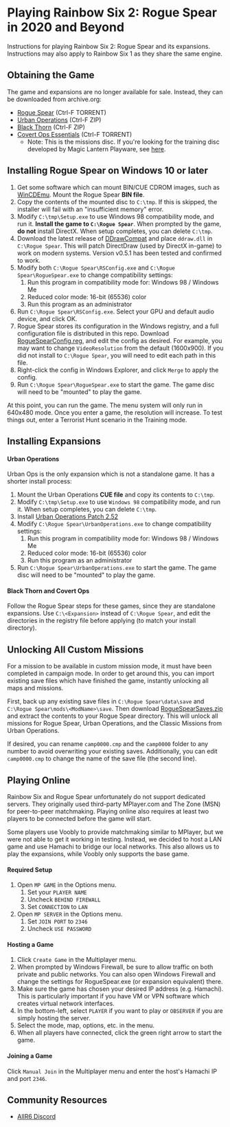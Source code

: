 # Playing Rainbow Six 2: Rogue Spear in 2020 and Beyond

Instructions for playing Rainbow Six 2: Rogue Spear and its expansions. Instructions may also apply to Rainbow Six 1 as they share the same engine.

## Obtaining the Game

The game and expansions are no longer available for sale. Instead, they can be downloaded from archive.org:

* [Rogue Spear](https://archive.org/details/Tom_Clancys_Rainbow_Six_Rogue_Spear_Version_2.05_Red_Storm_Entertainment_1999) (Ctrl-F TORRENT)
* [Urban Operations](https://archive.org/details/TomClancysRainbowSixRogueSpearMissionPackUrbanOperationsUSA) (Ctrl-F ZIP)
* [Black Thorn](https://archive.org/details/TomClancysRainbowSixRogueSpearBlackThornUSA) (Ctrl-F ZIP)
* [Covert Ops Essentials](https://archive.org/details/Tom_Clancys_Rainbow_Six_Covert_Ops_Red_Storm_2000) (Ctrl-F TORRENT)
  * Note: This is the missions disc. If you're looking for the training disc developed by Magic Lantern Playware, see [here](https://archive.org/details/Rainbow_Six_Covert_Ops_Essentials).

## Installing Rogue Spear on Windows 10 or later

1.  Get some software which can mount BIN/CUE CDROM images, such as [WinCDEmu](https://github.com/sysprogs/WinCDEmu/releases). Mount the Rogue Spear **BIN file**.
2. Copy the contents of the mounted disc to `C:\tmp`. If this is skipped, the installer will fail with an "insufficient memory" error.
3. Modify `C:\tmp\Setup.exe` to use Windows 98 compatibility mode, and run it. **Install the game to `C:\Rogue Spear`**. When prompted by the game, **do not** install DirectX. When setup completes, you can delete `C:\tmp`.
4. Download the latest release of [DDrawCompat](https://github.com/narzoul/DDrawCompat/releases) and place `ddraw.dll` in `C:\Rogue Spear`. This will patch DirectDraw (used by DirectX in-game) to work on modern systems. Version v0.5.1 has been tested and confirmed to work.
5. Modify both `C:\Rogue Spear\RSConfig.exe` and `C:\Rogue Spear\RogueSpear.exe` to change compatibility settings:
   1. Run this program in compatibility mode for: Windows 98 / Windows Me
   2. Reduced color mode: 16-bit (65536) color
   3. Run this program as an administrator
6. Run `C:\Rogue Spear\RSConfig.exe`. Select your GPU and default audio device, and click OK.
7. Rogue Spear stores its configuration in the Windows registry, and a full configuration file is distributed in this repo. Download [RogueSpearConfig.reg](RogueSpearConfig.reg), and edit the config as desired. For example, you may want to change `VideoResolution` from the default (1600x900). If you did not install to `C:\Rogue Spear`, you will need to edit each path in this file.
8. Right-click the config in Windows Explorer, and click `Merge` to apply the config.
9. Run `C:\Rogue Spear\RogueSpear.exe` to start the game. The game disc will need to be "mounted" to play the game.

At this point, you can run the game.
The menu system will only run in 640x480 mode.
Once you enter a game, the resolution will increase.
To test things out, enter a Terrorist Hunt scenario in the Training mode.

## Installing Expansions

#### Urban Operations

Urban Ops is the only expansion which is not a standalone game. It has a shorter install process:

1. Mount the Urban Operations **CUE file** and copy its contents to `C:\tmp`.
2. Modify `C:\tmp\Setup.exe` to use `Windows 98` compatibility mode, and run it. When setup completes, you can delete `C:\tmp`.
3. Install [Urban Operations Patch 2.52](https://www.moddb.com/games/tom-clancys-rainbow-six-rogue-spear/downloads/rogue-spear-urban-operations-252-us-patch)
4. Modify `C:\Rogue Spear\UrbanOperations.exe` to change compatibility settings:
   1. Run this program in compatibility mode for: Windows 98 / Windows Me
   2. Reduced color mode: 16-bit (65536) color
   3. Run this program as an administrator
5. Run `C:\Rogue Spear\UrbanOperations.exe` to start the game. The game disc will need to be "mounted" to play the game.

#### Black Thorn and Covert Ops

Follow the Rogue Spear steps for these games, since they are standalone expansions.
Use `C:\<Expansion>` instead of `C:\Rogue Spear`, and edit the directories in the registry file before applying (to match your install directory).

## Unlocking All Custom Missions

For a mission to be available in custom mission mode, it must have been completed in campaign mode.
In order to get around this, you can import existing save files which have finished the game, instantly unlocking all maps and missions.

First, back up any existing save files in `C:\Rogue Spear\data\save` and `C:\Rogue Spear\mods\<ModName>\save`.
Then download [RogueSpearSaves.zip](RogueSpearSaves.zip) and extract the contents to your Rogue Spear directory.
This will unlock all missions for Rogue Spear, Urban Operations, and the Classic Missions from Urban Operations.

If desired, you can rename `camp0000.cmp` and the `camp0000` folder to any number to avoid overwriting your existing saves.
Additionally, you can edit `camp0000.cmp` to change the name of the save file (the second line).

## Playing Online

Rainbow Six and Rogue Spear unfortunately do not support dedicated servers.
They originally used third-party MPlayer.com and The Zone (MSN) for peer-to-peer matchmaking. 
Playing online also requires at least two players to be connected before the game will start.

Some players use Voobly to provide matchmaking similar to MPlayer, but we were not able to get it working in testing.
Instead, we decided to host a LAN game and use Hamachi to bridge our local networks.
This also allows us to play the expansions, while Voobly only supports the base game.

#### Required Setup

1. Open `MP GAME` in the Options menu.
   1. Set your `PLAYER NAME`
   2. Uncheck `BEHIND FIREWALL`
   3. Set `CONNECTION` to `LAN`
2. Open `MP SERVER` in the Options menu.
   1. Set `JOIN PORT` to `2346`
   2. Uncheck `USE PASSWORD`

#### Hosting a Game

1. Click `Create Game` in the Multiplayer menu.
2. When prompted by Windows Firewall, be sure to allow traffic on both private and public networks. You can also open Windows Firewall and change the settings for RogueSpear.exe (or expansion equivalent) there.
3. Make sure the game has chosen your desired IP address (e.g. Hamachi). This is particularly important if you have VM or VPN software which creates virtual network interfaces.
4. In the bottom-left, select `PLAYER` if you want to play or `OBSERVER` if you are simply hosting the server.
5. Select the mode, map, options, etc. in the menu.
6. When all players have connected, click the green right arrow to start the game.

#### Joining a Game

Click `Manual Join` in the Multiplayer menu and enter the host's Hamachi IP and port `2346`.

## Community Resources

- [AllR6 Discord](https://discord.com/invite/QnXXqcK)